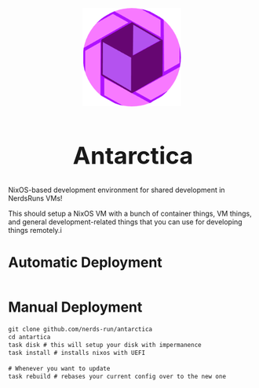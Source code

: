 <div align="center">
    <img src="./assets/antarctica_logo_temp.png" alt="antarctica logo" width="200rem"/>
    <h1 style="font-size: 48px; margin-left: 0.1em; text-align: center;">Antarctica</h1>
</div>

NixOS-based development environment for shared development in NerdsRuns VMs!

This should setup a NixOS VM with a bunch of container things, VM things, and general development-related things that you can use for developing things remotely.i

# Automatic Deployment

```
```

# Manual Deployment

```shell
git clone github.com/nerds-run/antarctica
cd antartica
task disk # this will setup your disk with impermanence 
task install # installs nixos with UEFI

# Whenever you want to update
task rebuild # rebases your current config over to the new one
```
